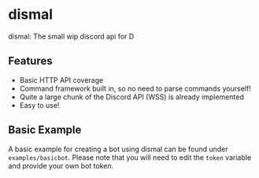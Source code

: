 # dismal
dismal: The small wip discord api for D

## Features
- Basic HTTP API coverage
- Command framework built in, so no need to parse commands yourself!
- Quite a large chunk of the Discord API (WSS) is already implemented
- Easy to use!

## Basic Example
A basic example for creating a bot using dismal can be found under `examples/basicbot`. Please note that you will need to edit the `token` variable and provide your own bot token.